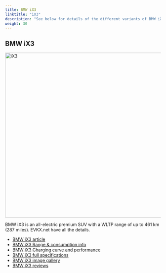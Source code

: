 ```yaml
---
title: BMW iX3
linktitle: "iX3"
description: "See below for details of the different variants of BMW iX3"
weight: 30
---
```

## BMW iX3

<a href="/models/bmw/ix3/ix3/"><img src="https://media.evkx.net/multimedia/models/bmw/ix3/ix3/main_1_st.jpg" width="800" height="533" alt="iX3" ></a>

BMW iX3 is an all-electric premium SUV with a WLTP range of up to 461 km (287 miles). EVKX.net have all the details. 

- [BMW iX3 article](/models/bmw/ix3/ix3/)
- [BMW iX3 Range & consumption info](/models/bmw/ix3/ix3/rangeandconsumption)
- [BMW iX3 Charging curve and performance](/models/bmw/ix3/ix3/chargingcurve)
- [BMW iX3 full specifications](/models/bmw/ix3/ix3/specifications)
- [BMW iX3 image gallery](/models/bmw/ix3/ix3/gallery)
- [BMW iX3 reviews](/models/bmw/ix3/ix3/reviews)

